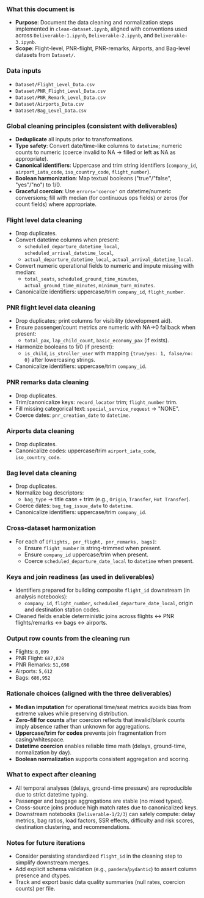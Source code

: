 ### What this document is
- **Purpose**: Document the data cleaning and normalization steps implemented in `clean-dataset.ipynb`, aligned with conventions used across `Deliverable-1.ipynb`, `Deliverable-2.ipynb`, and `Deliverable-3.ipynb`.
- **Scope**: Flight-level, PNR-flight, PNR-remarks, Airports, and Bag-level datasets from `Dataset/`.

### Data inputs
- `Dataset/Flight_Level_Data.csv`
- `Dataset/PNR_Flight_Level_Data.csv`
- `Dataset/PNR_Remark_Level_Data.csv`
- `Dataset/Airports_Data.csv`
- `Dataset/Bag_Level_Data.csv`

### Global cleaning principles (consistent with deliverables)
- **Deduplicate** all inputs prior to transformations.
- **Type safety**: Convert date/time-like columns to `datetime`; numeric counts to numeric (coerce invalid to NA → filled or left as NA as appropriate).
- **Canonical identifiers**: Uppercase and trim string identifiers (`company_id`, `airport_iata_code`, `iso_country_code`, `flight_number`).
- **Boolean harmonization**: Map textual booleans ("true"/"false", "yes"/"no") to 1/0.
- **Graceful coercion**: Use `errors='coerce'` on datetime/numeric conversions; fill with median (for continuous ops fields) or zeros (for count fields) where appropriate.

### Flight level data cleaning
- Drop duplicates.
- Convert datetime columns when present:
  - `scheduled_departure_datetime_local`, `scheduled_arrival_datetime_local`,
  - `actual_departure_datetime_local`, `actual_arrival_datetime_local`.
- Convert numeric operational fields to numeric and impute missing with median:
  - `total_seats`, `scheduled_ground_time_minutes`, `actual_ground_time_minutes`, `minimum_turn_minutes`.
- Canonicalize identifiers: uppercase/trim `company_id`, `flight_number`.

### PNR flight level data cleaning
- Drop duplicates; print columns for visibility (development aid).
- Ensure passenger/count metrics are numeric with NA→0 fallback when present:
  - `total_pax`, `lap_child_count`, `basic_economy_pax` (if exists).
- Harmonize booleans to 1/0 (if present):
  - `is_child`, `is_stroller_user` with mapping `{true/yes: 1, false/no: 0}` after lowercasing strings.
- Canonicalize identifiers: uppercase/trim `company_id`.

### PNR remarks data cleaning
- Drop duplicates.
- Trim/canonicalize keys: `record_locator` trim; `flight_number` trim.
- Fill missing categorical text: `special_service_request` → "NONE".
- Coerce dates: `pnr_creation_date` to `datetime`.

### Airports data cleaning
- Drop duplicates.
- Canonicalize codes: uppercase/trim `airport_iata_code`, `iso_country_code`.

### Bag level data cleaning
- Drop duplicates.
- Normalize bag descriptors:
  - `bag_type` → title case + trim (e.g., `Origin`, `Transfer`, `Hot Transfer`).
- Coerce dates: `bag_tag_issue_date` to `datetime`.
- Canonicalize identifiers: uppercase/trim `company_id`.

### Cross-dataset harmonization
- For each of `[flights, pnr_flight, pnr_remarks, bags]`:
  - Ensure `flight_number` is string-trimmed when present.
  - Ensure `company_id` uppercase/trim when present.
  - Coerce `scheduled_departure_date_local` to `datetime` when present.

### Keys and join readiness (as used in deliverables)
- Identifiers prepared for building composite `flight_id` downstream (in analysis notebooks):
  - `company_id`, `flight_number`, `scheduled_departure_date_local`, origin and destination station codes.
- Cleaned fields enable deterministic joins across flights ↔ PNR flights/remarks ↔ bags ↔ airports.

### Output row counts from the cleaning run
- Flights: `8,099`
- PNR Flight: `687,878`
- PNR Remarks: `51,698`
- Airports: `5,612`
- Bags: `686,952`

### Rationale choices (aligned with the three deliverables)
- **Median imputation** for operational time/seat metrics avoids bias from extreme values while preserving distribution.
- **Zero-fill for counts** after coercion reflects that invalid/blank counts imply absence rather than unknown for aggregations.
- **Uppercase/trim for codes** prevents join fragmentation from casing/whitespace.
- **Datetime coercion** enables reliable time math (delays, ground-time, normalization by day).
- **Boolean normalization** supports consistent aggregation and scoring.

### What to expect after cleaning
- All temporal analyses (delays, ground-time pressure) are reproducible due to strict datetime typing.
- Passenger and baggage aggregations are stable (no mixed types).
- Cross-source joins produce high match rates due to canonicalized keys.
- Downstream notebooks (`Deliverable-1/2/3`) can safely compute: delay metrics, bag ratios, load factors, SSR effects, difficulty and risk scores, destination clustering, and recommendations.

### Notes for future iterations
- Consider persisting standardized `flight_id` in the cleaning step to simplify downstream merges.
- Add explicit schema validation (e.g., `pandera`/`pydantic`) to assert column presence and dtypes.
- Track and export basic data quality summaries (null rates, coercion counts) per file.
